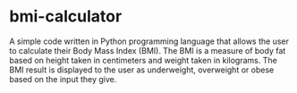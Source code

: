 # bmi-calculator
A simple code written in Python programming language that allows the user to calculate their Body Mass Index (BMI). The BMI is a measure of body fat based on height taken in centimeters and weight taken in kilograms. The BMI result is displayed to the user as underweight, overweight or obese based on the input they give.
